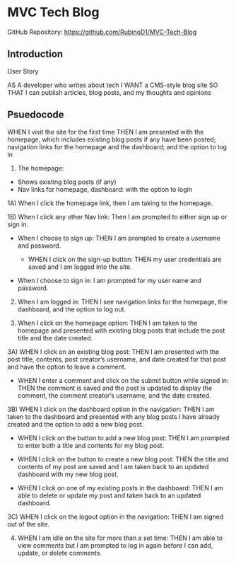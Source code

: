 # MVC Tech Blog

GitHub Repository: https://github.com/RubinoD1/MVC-Tech-Blog

## Introduction 

User Story

AS A developer who writes about tech
I WANT a CMS-style blog site
SO THAT I can publish articles, blog posts, and my thoughts and opinions

## Psuedocode

WHEN I visit the site for the first time
THEN I am presented with the homepage, which includes existing blog posts if any have been posted; navigation links for the homepage and the dashboard; and the option to log in


1) The homepage: 

- Shows existing blog posts (if any)
- Nav links for homepage, dashboard: with the option to login 


1A) When I click the homepage link, then I am taking to the homepage. 


1B) When I click any other Nav link: Then I am prompted to either sign up or sign in. 

- When I choose to sign up: THEN I am prompted to create a username and password.
    -  WHEN I click on the sign-up button: THEN my user credentials are saved and I am logged into the site.

- When I choose to sign in: I am prompted for my user name and password. 


2) When I am logged in: THEN I see navigation links for the homepage, the dashboard, and the option to log out.


3) When I click on the homepage option: THEN I am taken to the homepage and presented with existing blog posts that include the post title and the date created. 


3A) WHEN I click on an existing blog post: THEN I am presented with the post title, contents, post creator’s username, and date created for that post and have the option to leave a comment. 

- WHEN I enter a comment and click on the submit button while signed in:
THEN the comment is saved and the post is updated to display the comment, the comment creator’s username, and the date created. 


3B) WHEN I click on the dashboard option in the navigation:
THEN I am taken to the dashboard and presented with any blog posts I have already created and the option to add a new blog post.

- WHEN I click on the button to add a new blog post:
THEN I am prompted to enter both a title and contents for my blog post.

- WHEN I click on the button to create a new blog post:
THEN the title and contents of my post are saved and I am taken back to an updated dashboard with my new blog post.

- WHEN I click on one of my existing posts in the dashboard:
THEN I am able to delete or update my post and taken back to an updated dashboard.


3C) WHEN I click on the logout option in the navigation: THEN I am signed out of the site.


4) WHEN I am idle on the site for more than a set time:
THEN I am able to view comments but I am prompted to log in again before I can add, update, or delete comments.